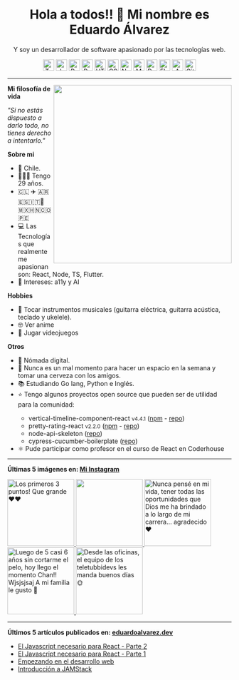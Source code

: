 <h1 align="center">Hola a todos!! 👋 Mi nombre es Eduardo Álvarez</h1>
<p align="center">
  Y soy un desarrollador de software apasionado por las tecnologías web.
</p>

<p align="center">
  <img
					src='https://github.com/Proskynete/Proskynete/blob/main/images/icons/ts.png?raw=true'
					alt=Typescript
					width='25'
					height='25'
				/> <img
					src='https://github.com/Proskynete/Proskynete/blob/main/images/icons/js.png?raw=true'
					alt=Javascript
					width='25'
					height='25'
				/> <img
					src='https://github.com/Proskynete/Proskynete/blob/main/images/icons/react.png?raw=true'
					alt=React
					width='25'
					height='25'
				/> <img
					src='https://github.com/Proskynete/Proskynete/blob/main/images/icons/redux.png?raw=true'
					alt=Redux
					width='25'
					height='25'
				/> <img
					src='https://github.com/Proskynete/Proskynete/blob/main/images/icons/html5.png?raw=true'
					alt=HTML5
					width='25'
					height='25'
				/> <img
					src='https://github.com/Proskynete/Proskynete/blob/main/images/icons/css3.png?raw=true'
					alt=CSS3
					width='25'
					height='25'
				/> <img
					src='https://github.com/Proskynete/Proskynete/blob/main/images/icons/node.png?raw=true'
					alt=Nodejs
					width='25'
					height='25'
				/> <img
					src='https://github.com/Proskynete/Proskynete/blob/main/images/icons/mongodb.png?raw=true'
					alt=MongoDB
					width='25'
					height='25'
				/> <img
					src='https://github.com/Proskynete/Proskynete/blob/main/images/icons/dart.png?raw=true'
					alt=Dart
					width='25'
					height='25'
				/> <img
					src='https://github.com/Proskynete/Proskynete/blob/main/images/icons/flutter.png?raw=true'
					alt=Flutter
					width='25'
					height='25'
				/> <img
					src='https://github.com/Proskynete/Proskynete/blob/main/images/icons/aws.png?raw=true'
					alt=Amazon Web Services
					width='25'
					height='25'
				/> <img
					src='https://github.com/Proskynete/Proskynete/blob/main/images/icons/git.png?raw=true'
					alt=Git
					width='25'
					height='25'
				/>
</p>

---

<img
  align="right"
  width="400"
  src="https://github.com/Proskynete/Proskynete/blob/main/images/proskynete.gif?raw=true"
/>

<p>
  <strong>Mi filosofía de vida</strong>
</p>
<p>
  <i>"Si no estás dispuesto a darlo todo, no tienes derecho a intentarlo."</i>
</p>

<p>
  <strong>Sobre mi</strong>
</p>
<ul>
  <li>📍 Chile.</li>
  <li>👨🏼‍💻 Tengo 29 años.</li>
  <li>🇨🇱 ✈️ 🇦🇷🇪🇸🇮🇹🗿🇲🇽🇭🇳🇨🇴🇵🇪</li>
  <li>
    💻 Las Tecnologías que realmente me apasionan son: React, Node, TS, Flutter.
  </li>
  <li>🧐 Intereses: a11y y AI</li>
</ul>

<p>
  <strong>Hobbies</strong>
</p>
<ul>
  <li>
    🎼 Tocar instrumentos musicales (guitarra eléctrica, guitarra acústica,
    teclado y ukelele).
  </li>
  <li>🤓 Ver anime</li>
  <li>👾 Jugar videojuegos</li>
</ul>

<p><strong>Otros</strong></p>
<ul>
  <li>🧳 Nómada digital.</li>
  <li>🍺 Nunca es un mal momento para hacer un espacio en la semana y tomar una cerveza con los amigos.</li>
  <li>📚 Estudiando Go lang, Python e Inglés.</li>
  <li>⭐ Tengo algunos proyectos open source que pueden ser de utilidad para la comunidad:</li>
    <ul>
      <li>vertical-timeline-component-react <small>v4.4.1</small> (<a href="https://www.npmjs.com/package/vertical-timeline-component-react" target="_blank">npm</a> - <a href="https://github.com/Proskynete/vertical-timeline-component-react" target="_blank">repo</a>)</li>
      <li>pretty-rating-react <small>v2.2.0</small> (<a href="https://www.npmjs.com/package/pretty-rating-react" target="_blank">npm</a> - <a href="https://github.com/Proskynete/pretty-rating-react" target="_blank">repo</a>)</li>
      <li>node-api-skeleton (<a href="https://github.com/Proskynete/node-api-skeleton" target="_blank">repo</a>)</li>
      <li>cypress-cucumber-boilerplate (<a href="https://github.com/Proskynete/cypress-cucumber-boilerplate" target="_blank">repo</a>)</li>
    </ul>
  </li>
  <li>⚛️ Pude participar como profesor en el curso de React en Coderhouse</li>
</ul>

---

<p align="left">
  <strong>
    Últimas 5 imágenes en:
    <a href="https://instagram.com/proskynete" target="_blank">
      Mi Instagram
    </a>
  </strong>
</p>

<a href="https://instagram.com/p/Cw_Ll0nAjVd" target="_blank">
  <img
    src="https://scontent-waw1-1.cdninstagram.com/v/t39.30808-6/376789327_18382036558058371_4292152160041872943_n.jpg?stp=c0.180.1440.1440a_dst-jpg_e35_s640x640_sh0.08&_nc_ht=scontent-waw1-1.cdninstagram.com&_nc_cat=107&_nc_ohc=fGCoDJShOBsAX_9xe-J&edm=APU89FAAAAAA&ccb=7-5&ig_cache_key=MzE4ODMxODAzODgyMjg5Mjg5Mw%3D%3D.2.c-ccb7-5&oh=00_AfBQ65Fycfi5M8j3MlCEaTQyzjVN1HnxmAEh7Mz4Vc-KwA&oe=65289C43&_nc_sid=bc0c2c"
    alt="Los primeros 3 puntos! Que grande ❤️❤️"
    width="150"
    height="150"
  />
</a>
<a href="https://instagram.com/p/CwDd_mnA6Nj" target="_blank">
  <img
    src="https://scontent-waw1-1.cdninstagram.com/v/t39.30808-6/367731039_18377627677058371_9070745662309363721_n.jpg?stp=c0.180.1440.1440a_dst-jpg_e35_s640x640_sh0.08&_nc_ht=scontent-waw1-1.cdninstagram.com&_nc_cat=107&_nc_ohc=m4S5eIfUxS8AX_ZgjjL&edm=APU89FAAAAAA&ccb=7-5&ig_cache_key=MzE3MTUxMDQ3NjczMTU1NjcwNw%3D%3D.2.c-ccb7-5&oh=00_AfCoIgK4NyKMBrYT09lxHIKzH6xSuT0jbN75kOR7r5z8Ng&oe=6529406E&_nc_sid=bc0c2c"
    alt=""
    width="150"
    height="150"
  />
</a>
<a href="https://instagram.com/p/Cum0mzxgL1t" target="_blank">
  <img
    src="https://scontent-waw1-1.cdninstagram.com/v/t39.30808-6/358620804_18370690906058371_5881264006162478980_n.jpg?stp=c0.180.1440.1440a_dst-jpg_e35_s640x640_sh0.08&_nc_ht=scontent-waw1-1.cdninstagram.com&_nc_cat=107&_nc_ohc=DXsCRjOTlKUAX9GFnAa&edm=APU89FAAAAAA&ccb=7-5&ig_cache_key=MzE0NTQzMjc1NTExNDkxNzIyOQ%3D%3D.2.c-ccb7-5&oh=00_AfDWlU14aPMaRxSlISbeIej7XjrHYI6L3ZypaMnKKyCEJg&oe=65282E52&_nc_sid=bc0c2c"
    alt="Nunca pensé en mi vida, tener todas las oportunidades que Dios me ha brindado a lo largo de mi carrera… agradecido❤️"
    width="150"
    height="150"
  />
</a>
<a href="https://instagram.com/p/CskJ5M4ACpx" target="_blank">
  <img
    src="https://scontent-waw1-1.cdninstagram.com/v/t51.2885-15/348246543_938746430673820_2179857044385951821_n.jpg?stp=c0.120.960.960a_dst-jpg_e35_s640x640_sh0.08&_nc_ht=scontent-waw1-1.cdninstagram.com&_nc_cat=104&_nc_ohc=5orDlNYuOQUAX_8ALZE&edm=APU89FABAAAA&ccb=7-5&ig_cache_key=MzEwODY1MzE1NjA0NTY5NTYwMQ%3D%3D.2.c-ccb7-5&oh=00_AfCegfU3noJe1phnq98b1sdKuxsYFuR78Qv0rDuSXstv6Q&oe=65280A98&_nc_sid=bc0c2c"
    alt="Luego de 5 casi 6 años sin cortarme el pelo, hoy llego el momento Chan!! Wjsjsjsaj  A mi familia le gusto 🤣"
    width="150"
    height="150"
  />
</a>
<a href="https://instagram.com/p/CsBoUc3g5Ii" target="_blank">
  <img
    src="https://scontent-waw1-1.cdninstagram.com/v/t51.2885-15/345532788_1262112531060903_1803152386566123011_n.jpg?stp=c0.180.1440.1440a_dst-jpg_e35_s640x640_sh0.08&_nc_ht=scontent-waw1-1.cdninstagram.com&_nc_cat=103&_nc_ohc=Gj7dQB0Lh0YAX826cuc&edm=APU89FABAAAA&ccb=7-5&ig_cache_key=MzA5ODkzNTM0NTg1MzczMTM2Mg%3D%3D.2.c-ccb7-5&oh=00_AfB7PHXyyvZnblGbFVJNeH-RIkd2upQzJJGhpuHNhXilDQ&oe=6528F54B&_nc_sid=bc0c2c"
    alt="Desde las oficinas, el equipo de los teletubbidevs les manda buenos días 🌞"
    width="150"
    height="150"
  />
</a>

---

<p align="left">
  <strong>
    Últimos 5 artículos publicados en:
    <a href="https://eduardoalvarez.dev" target="_blank">
      eduardoalvarez.dev
    </a>
  </strong>
</p>

- [El Javascript necesario para React - Parte 2](https://eduardoalvarez.dev/articulos/el-javascript-necesario-para-react-parte-2)
- [El Javascript necesario para React - Parte 1](https://eduardoalvarez.dev/articulos/el-javascript-necesario-para-react-parte-1)
- [Empezando en el desarrollo web](https://eduardoalvarez.dev/articulos/empezando-en-el-desarrollo-web)
- [Introducción a JAMStack](https://eduardoalvarez.dev/articulos/introduccion-a-jamstack)
